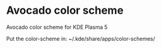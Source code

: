 # Avocado color scheme
Avocado color scheme for KDE Plasma 5

Put the color-scheme in:
~/.kde/share/apps/color-schemes/
